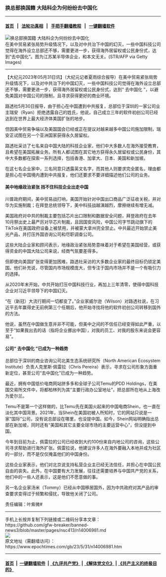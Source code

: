 ### 换总部换国籍 大陆科企为何纷纷去中国化
------------------------

#### [首页](https://github.com/gfw-breaker/banned-news3/blob/master/README.md) &nbsp;&nbsp;|&nbsp;&nbsp; [法轮功真相](https://github.com/begood0513/basic/blob/master/README.md)  &nbsp;&nbsp;|&nbsp;&nbsp; [手把手翻墙教程](https://github.com/gfw-breaker/guides/wiki)  &nbsp;&nbsp;|&nbsp;&nbsp; [一键翻墙软件](https://github.com/gfw-breaker/nogfw/blob/master/README.md)  



<div><img alt="换总部换国籍 大陆科企为何纷纷去中国化" class="attachment-djy_600_400 size-djy_600_400 wp-post-image" src="https://i.epochtimes.com/assets/uploads/2022/04/id13713914-GettyImages-1231762031-600x400.jpg"/>
<div class="caption">
 在美中贸易紧张局势升级情况下，以及对中共治下中国的幻灭，一些中国科技公司觉得在海外设立总部还不够，需要更进一步，获得海外居留权或公民身份式，达到“去中国化”。图为江苏某半导体企业，和本文无关。(STR/AFP via Getty Images)
</div></div><hr/>


<div><p>
 【大纪元2023年05月31日讯】（大纪元记者夏雨综合报导）在美中贸易紧张局势升级情况下，以及对中共治下的中国幻灭，一些中国科技公司觉得在海外设立总部还不够，需要更进一步，获得海外居留权或公民身份式，达到“
 <ok href="https://www.epochtimes.com/gb/tag/%E5%8E%BB%E4%B8%AD%E5%9B%BD%E5%8C%96.html">
  去中国化
 </ok>
 ”，以避免美国对中国公司的限制，且寻求获得更好的商业环境。
</p>
<p>
 路透社5月30日报导，由于担心在中国遭到中共报复，总部位于深圳的一家公司业主瑞安（Ryan）拒绝透露自己的姓氏，他说，自己成立三年的软件初创公司已经达到在世界上最大经济体美国扩张的地步。
</p>
<p>
 但因美中贸易争端以及美国国会已经或正在提议对越来越多中国公司施加限制，瑞安正试图在另一个亚洲国家获得永久居留权。
</p>
<p>
 路透社采访了七名来自中国大陆的科技企业家，他们中大多数人在海外接受教育，且希望在美国拓展业务。所有人都试图在其它地方获得永久居留权或公民身份，其中大多数都在探索一系列选择，包括香港、加拿大、日本、美国和新加坡。
</p>
<p>
 在这七名企业家中，三名同意只透露英文名字，而其他人则要求完全匿名，理由都是担心在中国境内遭到中共报复，他们还要求不要详细描述他们公司的业务。
</p>
<h4>
 美中地缘政治紧张 挡不住科技企业出走中国
</h4>
<p>
 川普政府期间，美中贸易战打响，美国开始针对中国出口商品广泛征收关税，并对华为实施制裁；在拜登总统领导下，美中科技战越演越烈，摩擦继续有增无减。
</p>
<p>
 美国政府对中共的制裁主要包括芯片出口限制和数据安全问题，拜登政府在去年10月祭出史上最严厉对华芯片制裁，且因国安风险，中国公司字节跳动旗下的TikTok在美国政府设备上被禁用，并被蒙大拿州完全禁止。中共最近开始禁止美光产品，并打压外国咨询公司和尽职调查公司。
</p>
<p>
 这些大陆企业家和顾问表示，地缘政治紧张局势意味着对于希望在美国经营，或获得资金的中国大陆公司来说，经商气氛要差得多。
</p>
<p>
 但即使向美国扩张变得更加困难，路透社采访的大多数企业家的最终目标仍锁定美国。他们补充说，尽管国内市场规模庞大，但专注于国内市场并不是一个有吸引力的选择。
</p>
<p>
 从2020年末开始，中共开始打压中国科技行业，再加上三年清零，使得中国科技企业对习近平领导下的中国幻灭。
</p>
<p>
 “在（新冠）大流行期间一切都变了。”企业家威尔逊（Wilson）对路透社说，在习近平去年赢得史无前例第三个任期后，他开始寻找将他的软件初创公司转移到国外的方法。
</p>
<p>
 他说，虽然在中国做生意并非不可能，但美中之间的不信任已经变得如此严重，以至于“如果我出去的话（指将企业挪出中国），对我的员工、对我的股东来说会更容易”。
</p>
<h4>
 公司“
 <ok href="https://www.epochtimes.com/gb/tag/%E5%8E%BB%E4%B8%AD%E5%9B%BD%E5%8C%96.html">
  去中国化
 </ok>
 ”已成为一种趋势
</h4>
<p>
 总部位于深圳的商业咨询公司北美生态系统研究所（North American Ecosystem Institute）负责人克里斯·佩雷拉（Chris Pereira）表示，寻求在公司形象方面重新定位，甚至公司“去中国化”已成为一种趋势。
</p>
<p>
 最近，拥有中国低价电商网站拼多多和全球子公司Temu的PDD Holdings，在美国交易所文件中，将都柏林列为其“主要行政办公室地址”，把总部所在地从上海改为爱尔兰。
</p>
<p>
 Temu不是第一个这样做的，比Temu先在美国火起来的中国电商Shein，也一直在淡化其中国背景。2021年，当Shein在美国初被人所知时，它的网站只说是一家“国际”公司，没有说总部设在哪里，也没提中国。如今，Shein网站明确指出总部在新加坡，同时还有“美国和其它主要全球市场的主要运营中心”，但没提到中国。
</p>
<p>
 今年到目前为止，佩雷拉的公司已经收到大约100份来自内地公司的咨询，这些公司寻求帮助进行海外扩张。佩雷拉说，他建议许多人在海外要融入本地并成为社区的一部分，而不是仅仅掩盖他们的中国身份。
</p>
<p>
 这些企业家表示，他们对北京说支持私营企业主已经无法信任，并担心在中国公民自由的丧失。此外，在中国要有大力发展，往往还需要培养与中国共产党的关系，他们中的一些人还表示，这是他们不愿意做的事。
</p>
<p>
 另一名企业家汤米（Tommy）已经从中国移居国外，因为中共政府对其产品的审查要求变得过于频繁和侵扰，导致他关闭了公司。
</p>
<p>
 责任编辑：叶紫微#
</p>
</div>
<hr/>
手机上长按并复制下列链接或二维码分享本文章：<br/>
https://github.com/gfw-breaker/banned-news3/blob/master/pages/nsc413/n14006981.md <br/>
<a href='https://github.com/gfw-breaker/banned-news3/blob/master/pages/nsc413/n14006981.md'><img src='https://github.com/gfw-breaker/banned-news3/blob/master/pages/nsc413/n14006981.md.png'/></a> <br/>
原文地址（需翻墙访问）：https://www.epochtimes.com/gb/23/5/31/n14006981.htm


------------------------
#### [首页](https://github.com/gfw-breaker/banned-news3/blob/master/README.md) &nbsp;|&nbsp; [一键翻墙软件](https://github.com/gfw-breaker/nogfw/blob/master/README.md) &nbsp;| [《九评共产党》](https://github.com/gfw-breaker/9ping.md/blob/master/README.md#九评之一评共产党是什么) | [《解体党文化》](https://github.com/gfw-breaker/jtdwh.md/blob/master/README.md) | [《共产主义的终极目的》](https://github.com/gfw-breaker/gczydzjmd.md/blob/master/README.md)


<img src='http://gfw-breaker.win/banned-news3/pages/nsc413/n14006981.md' width='0px' height='0px'/>
